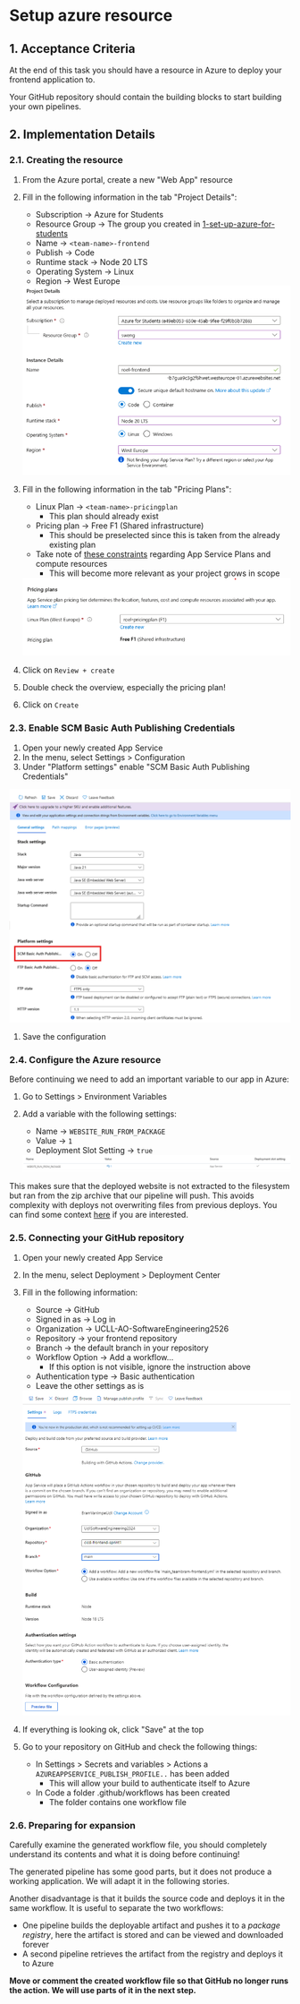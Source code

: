# Setup azure resource

## 1. Acceptance Criteria

At the end of this task you should have a resource in Azure to deploy your frontend application to.

Your GitHub repository should contain the building blocks to start building your own pipelines.

## 2. Implementation Details

### 2.1. Creating the resource

1. From the Azure portal, create a new "Web App" resource
1. Fill in the following information in the tab "Project Details":
    * Subscription -> Azure for Students
    * Resource Group -> The group you created in [1-set-up-azure-for-students](../../1-azure/1-set-up-azure-for-students.md)
    * Name -> `<team-name>-frontend`
    * Publish -> Code
    * Runtime stack -> Node 20 LTS
    * Operating System -> Linux
    * Region -> West Europe

    <a href="./images/2-1-Azure-Web-App-Project-Details.png">
        <img src="./images/2-1-Azure-Web-App-Project-Details.png">
    </a>

1. Fill in the following information in the tab "Pricing Plans":
    * Linux Plan -> `<team-name>-pricingplan`
        * This plan should already exist
    * Pricing plan -> Free F1 (Shared infrastructure)
        * This should be preselected since this is taken from the already existing plan
    * Take note of [these constraints](<../../../../reference/cicd/azure/1 - note on app service plan.md>) regarding App Service Plans and compute resources
        * This will become more relevant as your project grows in scope

    <a href="./images/2-2-Azure-Web-App-Pricing-Details.png">
        <img src="./images/2-2-Azure-Web-App-Pricing-Details.png">
    </a>

1. Click on `Review + create`
1. Double check the overview, especially the pricing plan!
1. Click on `Create`

### 2.3. Enable SCM Basic Auth Publishing Credentials

1. Open your newly created App Service
1. In the menu, select Settings > Configuration
1. Under "Platform settings" enable "SCM Basic Auth Publishing Credentials"
  <a href="./images/2-4-Enable-SCM-Basic-Auth-Publishing-Credentials.png">
      <img src="./images/2-4-Enable-SCM-Basic-Auth-Publishing-Credentials.png">
  </a> 

1. Save the configuration

### 2.4. Configure the Azure resource

Before continuing we need to add an important variable to our app in Azure:
1. Go to Settings > Environment Variables
1. Add a variable with the following settings:
    * Name -> `WEBSITE_RUN_FROM_PACKAGE`
    * Value -> `1`
    * Deployment Slot Setting -> `true`

    <a href="./images/2-5-Deploy-Variable.png">
        <img src="./images/2-5-Deploy-Variable.png">
    </a>

This makes sure that the deployed website is not extracted to the filesystem but ran from the zip archive that our pipeline will push. This avoids complexity with deploys not overwriting files from previous deploys. You can find some context [here](https://github.com/microsoft/azure-pipelines-tasks/issues/13585) if you are interested.

### 2.5. Connecting your GitHub repository

1. Open your newly created App Service
1. In the menu, select Deployment > Deployment Center
1. Fill in the following information:
    * Source -> GitHub
    * Signed in as -> Log in
    * Organization -> UCLL-AO-SoftwareEngineering2526
    * Repository -> your frontend repository
    * Branch -> the default branch in your repository
    * Workflow Option -> Add a workflow...
      * If this option is not visible, ignore the instruction above
    * Authentication type -> Basic authentication
    * Leave the other settings as is
    
    <a href="./images/2-3-Azure-Web-App-Deployment-Center.png">
        <img src="./images/2-3-Azure-Web-App-Deployment-Center.png">
    </a>

1. If everything is looking ok, click "Save" at the top
1. Go to your repository on GitHub and check the following things:
    * In Settings > Secrets and variables > Actions a `AZUREAPPSERVICE_PUBLISH_PROFILE..` has been added
        * This will allow your build to authenticate itself to Azure
    * In Code a folder .github/workflows has been created
        * The folder contains one workflow file

### 2.6. Preparing for expansion

Carefully examine the generated workflow file, you should completely understand its contents and what it is doing before continuing!

The generated pipeline has some good parts, but it does not produce a working application. We will adapt it in the following stories.

Another disadvantage is that it builds the source code and deploys it in the same workflow. It is useful to separate the two workflows:

* One pipeline builds the deployable artifact and pushes it to a _package registry_, here the artifact is stored and can be viewed and downloaded forever
* A second pipeline retrieves the artifact from the registry and deploys it to Azure

**Move or comment the created workflow file so that GitHub no longer runs the action. We will use parts of it in the next step.**
